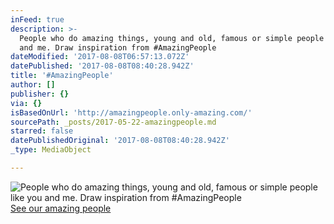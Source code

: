 ```yaml
---
inFeed: true
description: >-
  People who do amazing things, young and old, famous or simple people like you
  and me. Draw inspiration from #AmazingPeople
dateModified: '2017-08-08T06:57:13.072Z'
datePublished: '2017-08-08T08:40:28.942Z'
title: '#AmazingPeople'
author: []
publisher: {}
via: {}
isBasedOnUrl: 'http://amazingpeople.only-amazing.com/'
sourcePath: _posts/2017-05-22-amazingpeople.md
starred: false
datePublishedOriginal: '2017-08-08T08:40:28.942Z'
_type: MediaObject

---
```

![People who do amazing things, young and old, famous or simple people like you and me. Draw inspiration from #AmazingPeople](https://the-grid-user-content.s3-us-west-2.amazonaws.com/217ea60e-eef2-493d-93af-dae65a33ee06.jpg)
[See our amazing people][0]

[0]: http://amazingpeople.only-amazing.com/